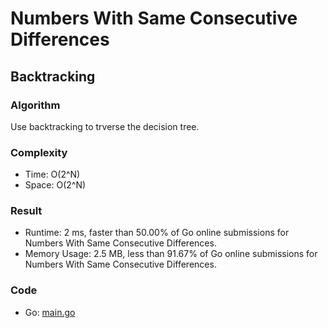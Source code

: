 # Numbers With Same Consecutive Differences



## Backtracking



### Algorithm

Use backtracking to trverse the decision tree.


### Complexity

- Time: O(2^N)
- Space: O(2^N)


### Result

- Runtime: 2 ms, faster than 50.00% of Go online submissions for Numbers With Same Consecutive Differences.
- Memory Usage: 2.5 MB, less than 91.67% of Go online submissions for Numbers With Same Consecutive Differences.


### Code

- Go: [main.go](#maingo)